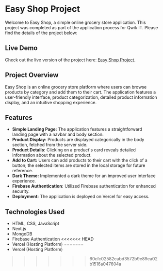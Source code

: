 # Easy Shop Project

Welcome to Easy Shop, a simple online grocery store application. This project was completed as part of the application process for Qwik IT. Please find the details of the project below:

## Live Demo
Check out the live version of the project here: [Easy Shop Project](https://easy-shop-mu.vercel.app/).

## Project Overview

Easy Shop is an online grocery store platform where users can browse products by category and add them to their cart. The application features a user-friendly interface, product categorization, detailed product information display, and an intuitive shopping experience.

## Features

- **Simple Landing Page:** The application features a straightforward landing page with a navbar and body section.
- **Product Display:** Products are displayed categorically in the body section, fetched from the server side.
- **Product Details:** Clicking on a product's card reveals detailed information about the selected product.
- **Add to Cart:** Users can add products to their cart with the click of a button; the selected items are stored in the local storage for future reference.
- **Dark Theme:** Implemented a dark theme for an improved user interface experience.
- **Firebase Authentication:** Utilized Firebase authentication for enhanced security.
- **Deployment:** The application is deployed on Vercel for easy access.

## Technologies Used

- HTML, CSS, JavaScript
- Next.js
- MongoDB 
- Firebase Authentication
<<<<<<< HEAD
- Vercel (Hosting Platform)
=======
- Vercel (Hosting Platform)
>>>>>>> 60cfc02582eabd3572b9e89ea02b1516a047604a
